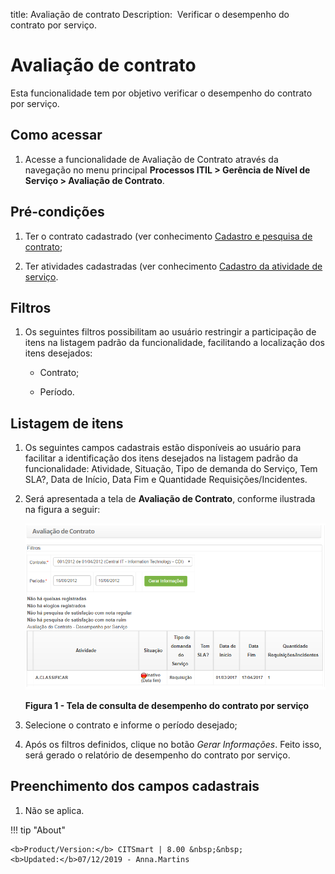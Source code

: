 title: Avaliação de contrato
Description:  Verificar o desempenho do contrato por serviço.

# Avaliação de contrato

Esta funcionalidade tem por objetivo verificar o desempenho do contrato por
serviço.

Como acessar
------------

1.  Acesse a funcionalidade de Avaliação de Contrato através da navegação no
    menu principal **Processos ITIL > Gerência de Nível de
    Serviço > Avaliação de Contrato**.

Pré-condições
-------------

1.  Ter o contrato cadastrado (ver conhecimento [Cadastro e pesquisa de
    contrato]();

2.  Ter atividades cadastradas (ver conhecimento [Cadastro da atividade de
    serviço]().

Filtros
-------

1.  Os seguintes filtros possibilitam ao usuário restringir a participação de
    itens na listagem padrão da funcionalidade, facilitando a localização dos
    itens desejados:

    -  Contrato;

    -  Período.

Listagem de itens
-----------------

1.  Os seguintes campos cadastrais estão disponíveis ao usuário para facilitar a
    identificação dos itens desejados na listagem padrão da
    funcionalidade: Atividade, Situação, Tipo de demanda do Serviço, Tem SLA?,
    Data de Início, Data Fim e Quantidade Requisições/Incidentes.

2.  Será apresentada a tela de **Avaliação de Contrato**, conforme ilustrada na
    figura a seguir:

    ![Criar conta](images/contract-evaluation.png)

    **Figura 1 - Tela de consulta de desempenho do contrato por serviço**

1.  Selecione o contrato e informe o período desejado;

2.  Após os filtros definidos, clique no botão *Gerar Informações*. Feito isso,
    será gerado o relatório de desempenho do contrato por serviço.

Preenchimento dos campos cadastrais
-----------------------------------

1.  Não se aplica.

!!! tip "About"

    <b>Product/Version:</b> CITSmart | 8.00 &nbsp;&nbsp;
    <b>Updated:</b>07/12/2019 - Anna.Martins
